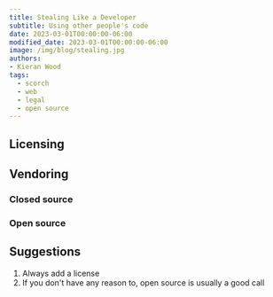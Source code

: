 ```yaml
---
title: Stealing Like a Developer
subtitle: Using other people's code
date: 2023-03-01T00:00:00-06:00
modified_date: 2023-03-01T00:00:00-06:00
image: /img/blog/stealing.jpg
authors: 
- Kieran Wood
tags:
  - scorch
  - web
  - legal
  - open source
---
```



## Licensing

## Vendoring

### Closed source

### Open source


## Suggestions

1. Always add a license
2. If you don't have any reason to, open source is usually a good call
